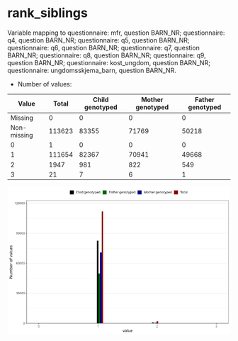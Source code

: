 # rank_siblings
Variable mapping to questionnaire: mfr, question BARN_NR; questionnaire: q4, question BARN_NR; questionnaire: q5, question BARN_NR; questionnaire: q6, question BARN_NR; questionnaire: q7, question BARN_NR; questionnaire: q8, question BARN_NR; questionnaire: q9, question BARN_NR; questionnaire: kost_ungdom, question BARN_NR; questionnaire: ungdomsskjema_barn, question BARN_NR.
- Number of values:

| Value | Total | Child genotyped | Mother genotyped | Father genotyped |
| ----- | ----- | --------------- | ---------------- | ---------------- |
| Missing | 0 | 0 | 0 | 0 |
| Non-missing | 113623 | 83355 | 71769 | 50218 |
| 0 | 1 | 0 | 0 | 0 |
| 1 | 111654 | 82367 | 70941 | 49668 |
| 2 | 1947 | 981 | 822 | 549 |
| 3 | 21 | 7 | 6 | 1 |



![](rank_siblings_n.png)



